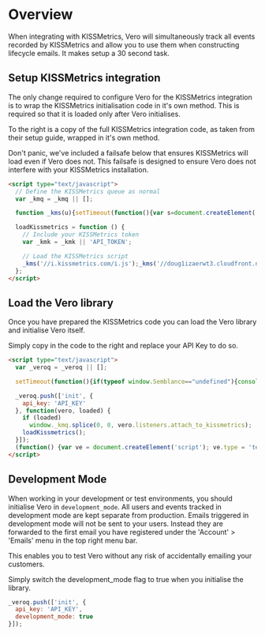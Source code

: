 # Overview

When integrating with KISSMetrics, Vero will simultaneously track all events recorded by KISSMetrics and allow you to use them when constructing lifecycle emails. It makes setup a 30 second task.

## Setup KISSMetrics integration

The only change required to configure Vero for the KISSMetrics integration is to wrap the KISSMetrics initialisation code in it's own method. This is required so that it is loaded only after Vero initialises.

To the right is a copy of the full KISSMetrics integration code, as taken from their setup guide, wrapped in it's own method.

Don't panic, we've included a failsafe below that ensures KISSMetrics will load even if Vero does not. This failsafe is designed to ensure Vero does not interfere with your KISSMetrics installation.

```html
<script type="text/javascript">
  // Define the KISSMetrics queue as normal
  var _kmq = _kmq || [];

  function _kms(u){setTimeout(function(){var s=document.createElement('script');var f=document.getElementsByTagName('script')[0];s.type='text/javascript';s.async=true;s.src=u;f.parentNode.insertBefore(s,f);},1);}

  loadKissmetrics = function () {
    // Include your KISSMetrics token
    var _kmk = _kmk || 'API_TOKEN';

    // Load the KISSMetrics script
    _kms('//i.kissmetrics.com/i.js');_kms('//doug1izaerwt3.cloudfront.net/' + _kmk + '.1.js');
  };
</script>
```

## Load the Vero library

Once you have prepared the KISSMetrics code you can load the Vero library and initialise Vero itself.

Simply copy in the code to the right and replace your API Key to do so.

```html
<script type="text/javascript">
  var _veroq = _veroq || [];

  setTimeout(function(){if(typeof window.Semblance=="undefined"){console.log("Vero did not load in time.");for(var i=0;i<_veroq.length;i++){a=_veroq[i];if(a.length==3&&typeof a[2]=="function")a[2](null,false);}}},3000);

  _veroq.push(['init', {
    api_key: 'API_KEY'
  }, function(vero, loaded) {
    if (loaded)
      window._kmq.splice(0, 0, vero.listeners.attach_to_kissmetrics);
    loadKissmetrics();
  }]);
  (function() {var ve = document.createElement('script'); ve.type = 'text/javascript'; ve.async = true; ve.src = '//cdn.getvero.com/m.js'; var s = document.getElementsByTagName('script')[0]; s.parentNode.insertBefore(ve, s);})();
</script>
```

## Development Mode

When working in your development or test environments, you should initialise Vero in `development_mode`. All users and events tracked in development mode are kept separate from production. Emails triggered in development mode will not be sent to your users. Instead they are forwarded to the first email you have registered under the 'Account' > 'Emails' menu in the top right menu bar.

This enables you to test Vero without any risk of accidentally emailing your customers.

Simply switch the development_mode flag to true when you initialise the library.

```js
_veroq.push(['init', {
  api_key: 'API_KEY',
  development_mode: true
}]);
```
